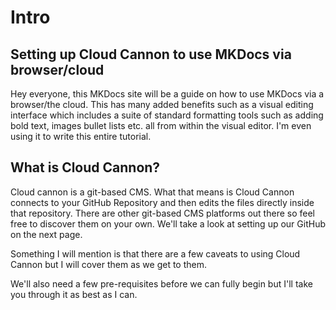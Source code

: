 # Intro

## Setting up Cloud Cannon to use MKDocs via browser/cloud

Hey everyone, this MKDocs site will be a guide on how to use MKDocs via a browser/the cloud. This has many added benefits such as a visual editing interface which includes a suite of standard formatting tools such as adding bold text, images bullet lists etc. all from within the visual editor. I'm even using it to write this entire tutorial.

## What is Cloud Cannon?

Cloud cannon is a git-based CMS. What that means is Cloud Cannon connects to your GitHub Repository and then edits the files directly inside that repository.  There are other git-based CMS platforms out there so feel free to discover them on your own. We'll take a look at setting up our GitHub on the next page.

Something I will mention is that there are a few caveats to using Cloud Cannon but I will cover them as we get to them.

We'll also need a few pre-requisites before we can fully begin but I'll take you through it as best as I can.

&nbsp;